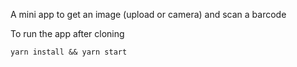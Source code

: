 A mini app to get an image (upload or camera) and scan a barcode

To run the app after cloning

`yarn install && yarn start`
